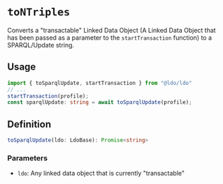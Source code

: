 # `toNTriples`

Converts a "transactable" Linked Data Object (A Linked Data Object that has been passed as a parameter to the `startTransaction` function) to a SPARQL/Update string.

## Usage

```typescript
import { toSparqlUpdate, startTransaction } from "@ldo/ldo"
// ...
startTransaction(profile);
const sparqlUpdate: string = await toSparqlUpdate(profile);
```

## Definition

```typescript
toSparqlUpdate(ldo: LdoBase): Promise<string>
```

### Parameters
 - `ldo`: Any linked data object that is currently "transactable"

